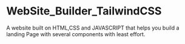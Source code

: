 # WebSite_Builder_TailwindCSS
A website built on HTML,CSS and JAVASCRIPT that helps you build a landing Page with several components with least effort. 
